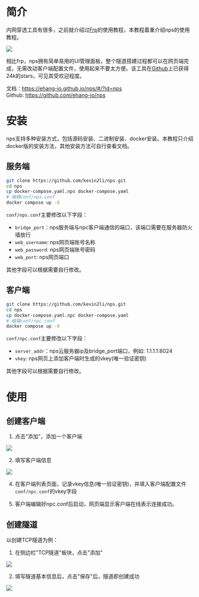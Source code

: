 # 简介
内网穿透工具有很多，之前就介绍过[Frp](https://blog.kevin2li.top/post/9)的使用教程，本教程着重介绍nps的使用教程。

![](https://minio.kevin2li.top/image-bed/vanblog/img/01a7f992e5429233f9c495e10a7fd70a.20221210193105.png)

相比frp，nps拥有简单易用的UI管理面板，整个隧道搭建过程都可以在网页端完成，无需改动客户端配置文件，使用起来不要太方便。该工具在[Github](https://github.com/ehang-io/nps)上已获得24k的stars，可见其受欢迎程度。

文档：https://ehang-io.github.io/nps/#/?id=nps  
Github: https://github.com/ehang-io/nps  

<!-- more -->

# 安装
nps支持多种安装方式，包括源码安装、二进制安装、docker安装。本教程只介绍docker版的安装方法，其他安装方法可自行查看文档。

## 服务端
```bash
git clone https://github.com/kevin2li/nps.git
cd nps
cp docker-compose.yaml.nps docker-compose.yaml
# 编辑conf/nps.conf
docker compose up -d
```
`conf/nps.conf`主要修改以下字段：
- `bridge_port`：nps服务端与npc客户端通信的端口，该端口需要在服务器防火墙放行
- `web_username`: nps网页端账号名称
- `web_password`: nps网页端账号密码
- `web_port`: nps网页端口

其他字段可以根据需要自行修改。

## 客户端
```bash
git clone https://github.com/kevin2li/nps.git
cd nps
cp docker-compose.yaml.npc docker-compose.yaml
# 编辑conf/npc.conf
docker compose up -d
```
`conf/npc.conf`主要修改以下字段：
- `server_addr`：nps云服务器ip及bridge_port端口，例如: 1.1.1.1:8024
- `vkey`: nps网页上添加客户端时生成的vkey(唯一验证密钥)

其他字段可以根据需要自行修改。

# 使用
## 创建客户端
1. 点击“添加”，添加一个客户端 
 
![](https://minio.kevin2li.top/image-bed/vanblog/img/abeca2f3c188b970ac59e4e8e650f7b1.20221210193837.png)

2. 填写客户端信息  

![](https://minio.kevin2li.top/image-bed/vanblog/img/db4f8a1d4cad50f3b6478e21e9f0e81d.20221210194005.png)

4. 在客户端列表页面，记录vkey信息(唯一验证密钥)，并填入客户端配置文件`conf/npc.conf`的vkey字段

6. 客户端编辑好npc.conf后启动，网页端显示客户端在线表示连接成功。

## 创建隧道
以创建TCP隧道为例：  
1. 在侧边栏"TCP隧道"板块，点击"添加"

![](https://minio.kevin2li.top/image-bed/vanblog/img/62640d1b7c57928c5acb1ca3876ed7e6.20221210195939.png)

2. 填写隧道基本信息后，点击"保存"后，隧道即创建成功

![](https://minio.kevin2li.top/image-bed/vanblog/img/191cbac7718427f0420b4c06d529a69f.20221210200200.png)

